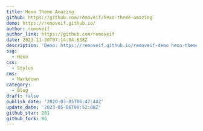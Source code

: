```yaml
---
title: Hexo Theme Amazing
github: https://github.com/removeif/hexo-theme-amazing
demo: https://removeif.github.io/
author: removeif
author_link: https://github.com/removeif
date: 2023-11-30T07:14:04.638Z
description: 'Demo: https://removeif.github.io/removeif-demo hexo-theme'
ssg:
  - Hexo
css:
  - Stylus
cms:
  - Markdown
category:
  - Blog
draft: false
publish_date: '2020-03-05T06:47:44Z'
update_date: '2023-05-06T00:52:08Z'
github_star: 281
github_fork: 86
---
```

